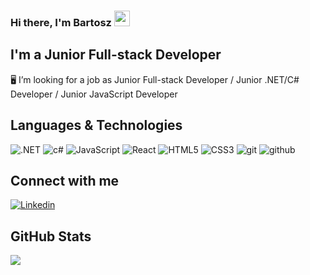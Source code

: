 ### Hi there, I'm Bartosz <img src="https://media.giphy.com/media/hvRJCLFzcasrR4ia7z/giphy.gif" width="25px"></a>

## I'm a Junior Full-stack Developer

:desktop_computer: I’m looking for a job as Junior Full-stack Developer / Junior .NET/C# Developer / Junior JavaScript Developer

## Languages & Technologies

![.NET](https://img.shields.io/badge/.net-grey?style=for-the-badge&logo=dotnet)
![c#](https://img.shields.io/badge/csharp-grey?style=for-the-badge&logo=csharp)
![JavaScript](https://img.shields.io/badge/JavaScript-grey?style=for-the-badge&logo=javascript)
![React](https://img.shields.io/badge/React-grey?style=for-the-badge&logo=react)
![HTML5](https://img.shields.io/badge/html5-grey?style=for-the-badge&logo=html5)
![CSS3](https://img.shields.io/badge/css3-grey?style=for-the-badge&logo=css3)
![git](https://img.shields.io/badge/git-grey?style=for-the-badge&logo=git)
![github](https://img.shields.io/badge/github-grey?style=for-the-badge&logo=github)

## Connect with me

[![Linkedin](https://img.shields.io/badge/linkedin-blue?style=for-the-badge&logo=linkedin)](https://www.linkedin.com/in/bartosz-grabowski-ab4720197/)

## GitHub Stats

<img src="https://github-readme-stats.vercel.app/api/top-langs/?username=bartoszgrabowski93&layout=compact&count_private=true" />
